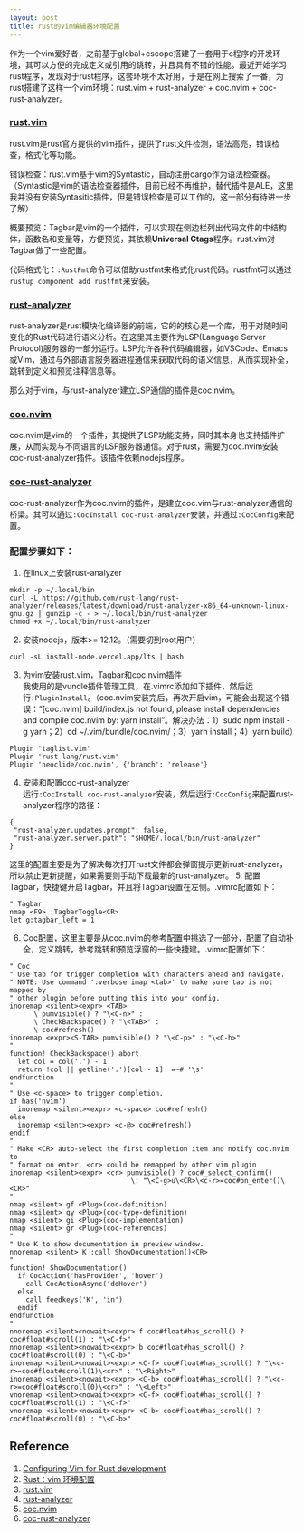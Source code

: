 ```yaml
---
layout: post
title: rust的vim编辑器环境配置
---
```


作为一个vim爱好者，之前基于global+cscope搭建了一套用于c程序的开发环境，其可以方便的完成定义或引用的跳转，并且具有不错的性能。最近开始学习rust程序，发现对于rust程序，这套环境不太好用，于是在网上搜索了一番，为rust搭建了这样一个vim环境：rust.vim + rust-analyzer + coc.nvim + coc-rust-analyzer。

### [rust.vim][3]

rust.vim是rust官方提供的vim插件，提供了rust文件检测，语法高亮，错误检查，格式化等功能。

错误检查：rust.vim基于vim的Syntastic，自动注册cargo作为语法检查器。（Syntastic是vim的语法检查器插件，目前已经不再维护，替代插件是ALE，这里我并没有安装Syntasitic插件，但是错误检查是可以工作的，这一部分有待进一步了解）

概要预览：Tagbar是vim的一个插件，可以实现在侧边栏列出代码文件的中结构体，函数名和变量等，方便预览，其依赖**Universal Ctags**程序。rust.vim对Tagbar做了一些配置。

代码格式化：`:RustFmt`命令可以借助rustfmt来格式化rust代码。rustfmt可以通过`rustup component add rustfmt`来安装。

### [rust-analyzer][4]

rust-analyzer是rust模块化编译器的前端，它的的核心是一个库，用于对随时间变化的Rust代码进行语义分析。在这里其主要作为LSP(Language Server Protocol)服务器的一部分运行。LSP允许各种代码编辑器，如VSCode、Emacs或Vim，通过与外部语言服务器进程通信来获取代码的语义信息，从而实现补全，跳转到定义和预览注释信息等。

那么对于vim，与rust-analyzer建立LSP通信的插件是coc.nvim。


### [coc.nvim][5]

coc.nvim是vim的一个插件，其提供了LSP功能支持，同时其本身也支持插件扩展，从而实现与不同语言的LSP服务器通信。对于rust，需要为coc.nvim安装coc-rust-analyzer插件。该插件依赖nodejs程序。

### [coc-rust-analyzer][6]

coc-rust-analyzer作为coc.nvim的插件，是建立coc.vim与rust-analyzer通信的桥梁。其可以通过`:CocInstall coc-rust-analyzer`安装，并通过`:CocConfig`来配置。

### 配置步骤如下：
1. 在linux上安装rust-analyzer
```
mkdir -p ~/.local/bin
curl -L https://github.com/rust-lang/rust-analyzer/releases/latest/download/rust-analyzer-x86_64-unknown-linux-gnu.gz | gunzip -c - > ~/.local/bin/rust-analyzer
chmod +x ~/.local/bin/rust-analyzer
```
2. 安装nodejs，版本>= 12.12。（需要切到root用户）
```
curl -sL install-node.vercel.app/lts | bash
```
3. 为vim安装rust.vim，Tagbar和coc.nvim插件  
我使用的是vundle插件管理工具，在.vimrc添加如下插件，然后运行`:PluginInstall`。（coc.nvim安装完后，再次开启vim，可能会出现这个错误：“[coc.nvim] build/index.js not found, please install dependencies and compile coc.nvim by: yarn install”。解决办法：1）sudo npm install -g yarn；2）cd ~/.vim/bundle/coc.nvim/；3）yarn install；4）yarn build）
```
Plugin 'taglist.vim'
Plugin 'rust-lang/rust.vim'
Plugin 'neoclide/coc.nvim', {'branch': 'release'} 
```
4. 安装和配置coc-rust-analyzer  
运行`:CocInstall coc-rust-analyzer`安装，然后运行`:CocConfig`来配置rust-analyzer程序的路径：
```
{
 "rust-analyzer.updates.prompt": false,
 "rust-analyzer.server.path": "$HOME/.local/bin/rust-analyzer"
}
```
这里的配置主要是为了解决每次打开rust文件都会弹窗提示更新rust-analyzer，所以禁止更新提醒，如果需要则手动下载最新的rust-analyzer。
5. 配置Tagbar，快捷键开启Tagbar，并且将Tagbar设置在左侧。.vimrc配置如下：  
```
" Tagbar
nmap <F9> :TagbarToggle<CR>
let g:tagbar_left = 1
```
6. Coc配置，这里主要是从coc.nvim的参考配置中挑选了一部分，配置了自动补全，定义跳转，参考跳转和预览浮窗的一些快捷建。.vimrc配置如下：
```
" Coc
" Use tab for trigger completion with characters ahead and navigate.
" NOTE: Use command ':verbose imap <tab>' to make sure tab is not mapped by
" other plugin before putting this into your config.
inoremap <silent><expr> <TAB>
      \ pumvisible() ? "\<C-n>" :
      \ CheckBackspace() ? "\<TAB>" :
      \ coc#refresh()
inoremap <expr><S-TAB> pumvisible() ? "\<C-p>" : "\<C-h>"
"
function! CheckBackspace() abort
  let col = col('.') - 1
  return !col || getline('.')[col - 1]  =~# '\s'
endfunction
"
" Use <c-space> to trigger completion.
if has('nvim')
  inoremap <silent><expr> <c-space> coc#refresh()
else
  inoremap <silent><expr> <c-@> coc#refresh()
endif
"
" Make <CR> auto-select the first completion item and notify coc.nvim to
" format on enter, <cr> could be remapped by other vim plugin
inoremap <silent><expr> <cr> pumvisible() ? coc#_select_confirm()
                              \: "\<C-g>u\<CR>\<c-r>=coc#on_enter()\<CR>"
"
nmap <silent> gf <Plug>(coc-definition)
nmap <silent> gy <Plug>(coc-type-definition)
nmap <silent> gi <Plug>(coc-implementation)
nmap <silent> gr <Plug>(coc-references)
"
" Use K to show documentation in preview window.
nnoremap <silent> K :call ShowDocumentation()<CR>
"
function! ShowDocumentation()
  if CocAction('hasProvider', 'hover')
    call CocActionAsync('doHover')
  else
    call feedkeys('K', 'in')
  endif
endfunction
"
nnoremap <silent><nowait><expr> f coc#float#has_scroll() ? coc#float#scroll(1) : "\<C-f>"
nnoremap <silent><nowait><expr> b coc#float#has_scroll() ? coc#float#scroll(0) : "\<C-b>"
inoremap <silent><nowait><expr> <C-f> coc#float#has_scroll() ? "\<c-r>=coc#float#scroll(1)\<cr>" : "\<Right>"
inoremap <silent><nowait><expr> <C-b> coc#float#has_scroll() ? "\<c-r>=coc#float#scroll(0)\<cr>" : "\<Left>"
vnoremap <silent><nowait><expr> <C-f> coc#float#has_scroll() ? coc#float#scroll(1) : "\<C-f>"
vnoremap <silent><nowait><expr> <C-b> coc#float#has_scroll() ? coc#float#scroll(0) : "\<C-b>"
```

## Reference
1. [Configuring Vim for Rust development][1]
2. [Rust：vim 环境配置][2]
3. [rust.vim][3]
4. [rust-analyzer][4]
5. [coc.nvim][5]
6. [coc-rust-analyzer][6]

[1]: https://blog.logrocket.com/configuring-vim-rust-development/
[2]: https://blog.csdn.net/m0_37952030/article/details/118372011
[3]: https://github.com/rust-lang/rust.vim
[4]: https://github.com/rust-lang/rust-analyzer
[5]: https://github.com/neoclide/coc.nvim/
[6]: https://github.com/fannheyward/coc-rust-analyzer
